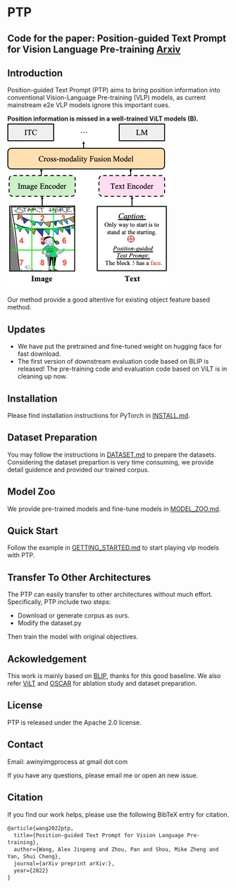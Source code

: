 # PTP

## Code for the paper: Position-guided Text Prompt for Vision Language Pre-training [Arxiv]()

## Introduction
Position-guided Text Prompt (PTP) aims to bring position information into conventional Vision-Language Pre-training (VLP) models, as current mainstream e2e VLP models ignore this important cues.

**Position information is missed in a well-trained ViLT models (B).**
![motivation](imgs/main.jpg)


Our method provide a good altentive for existing object feature based method.

## Updates

- We have put the pretrained and fine-tuned weight on hugging face for fast download.
- The first version of downstream evaluation code based on BLIP is released! The pre-training code and evaluation code based on ViLT is in cleaning up now.



##  Installation

Please find installation instructions for PyTorch in [INSTALL.md](INSTALL.md).


## Dataset Preparation

You may follow the instructions in [DATASET.md](DATASET.md) to prepare the datasets.
Considering the dataset prepartion is very time consuming, we provide detail guidence and provided our trained corpus.


## Model Zoo
We provide pre-trained models and fine-tune models in [MODEL_ZOO.md](MODEL_ZOO.md).


## Quick Start

Follow the example in [GETTING_STARTED.md](GETTING_STARTED.md) to start playing vlp models with PTP.

## Transfer To Other Architectures

The PTP can easily transfer to other architectures without much effort. 
Specifically, PTP include two steps:

- Download or generate corpus as ours.
- Modify the dataset.py

Then train the model with original objectives.

## Ackowledgement
This work is mainly based on [BLIP](https://github.com/salesforce/BLIP), thanks for this good baseline. 
We also refer [ViLT](https://github.com/dandelin/ViLT) and [OSCAR](https://github.com/microsoft/Oscar) for ablation study and dataset preparation.

## License
PTP is released under the Apache 2.0 license.

## Contact

Email: awinyimgprocess at gmail dot com

If you have any questions, please email me or open an new issue.

## Citation
If you find our work helps, please use the following BibTeX entry for citation.

```
@article{wang2022ptp,
  title={Position-guided Text Prompt for Vision Language Pre-training},
  author={Wang, Alex Jinpeng and Zhou, Pan and Shou, Mike Zheng and Yan, Shui Cheng},
  journal={arXiv preprint arXiv:},
  year={2022}
}
```